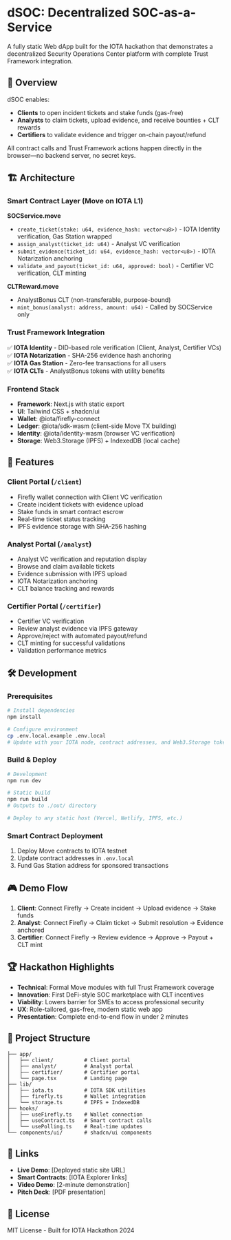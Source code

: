 # dSOC: Decentralized SOC-as-a-Service

A fully static Web dApp built for the IOTA hackathon that demonstrates a decentralized Security Operations Center platform with complete Trust Framework integration.

## 🎯 Overview

dSOC enables:
- **Clients** to open incident tickets and stake funds (gas-free)
- **Analysts** to claim tickets, upload evidence, and receive bounties + CLT rewards
- **Certifiers** to validate evidence and trigger on-chain payout/refund

All contract calls and Trust Framework actions happen directly in the browser—no backend server, no secret keys.

## 🏗️ Architecture

### Smart Contract Layer (Move on IOTA L1)

**SOCService.move**
- `create_ticket(stake: u64, evidence_hash: vector<u8>)` - IOTA Identity verification, Gas Station wrapped
- `assign_analyst(ticket_id: u64)` - Analyst VC verification
- `submit_evidence(ticket_id: u64, evidence_hash: vector<u8>)` - IOTA Notarization anchoring
- `validate_and_payout(ticket_id: u64, approved: bool)` - Certifier VC verification, CLT minting

**CLTReward.move**
- AnalystBonus CLT (non-transferable, purpose-bound)
- `mint_bonus(analyst: address, amount: u64)` - Called by SOCService only

### Trust Framework Integration

✅ **IOTA Identity** - DID-based role verification (Client, Analyst, Certifier VCs)  
✅ **IOTA Notarization** - SHA-256 evidence hash anchoring  
✅ **IOTA Gas Station** - Zero-fee transactions for all users  
✅ **IOTA CLTs** - AnalystBonus tokens with utility benefits  

### Frontend Stack

- **Framework**: Next.js with static export
- **UI**: Tailwind CSS + shadcn/ui
- **Wallet**: @iota/firefly-connect
- **Ledger**: @iota/sdk-wasm (client-side Move TX building)
- **Identity**: @iota/identity-wasm (browser VC verification)
- **Storage**: Web3.Storage (IPFS) + IndexedDB (local cache)

## 🚀 Features

### Client Portal (`/client`)
- Firefly wallet connection with Client VC verification
- Create incident tickets with evidence upload
- Stake funds in smart contract escrow
- Real-time ticket status tracking
- IPFS evidence storage with SHA-256 hashing

### Analyst Portal (`/analyst`)
- Analyst VC verification and reputation display
- Browse and claim available tickets
- Evidence submission with IPFS upload
- IOTA Notarization anchoring
- CLT balance tracking and rewards

### Certifier Portal (`/certifier`)
- Certifier VC verification
- Review analyst evidence via IPFS gateway
- Approve/reject with automated payout/refund
- CLT minting for successful validations
- Validation performance metrics

## 🛠️ Development

### Prerequisites
```bash
# Install dependencies
npm install

# Configure environment
cp .env.local.example .env.local
# Update with your IOTA node, contract addresses, and Web3.Storage token
```

### Build & Deploy
```bash
# Development
npm run dev

# Static build
npm run build
# Outputs to ./out/ directory

# Deploy to any static host (Vercel, Netlify, IPFS, etc.)
```

### Smart Contract Deployment
1. Deploy Move contracts to IOTA testnet
2. Update contract addresses in `.env.local`
3. Fund Gas Station address for sponsored transactions

## 🎮 Demo Flow

1. **Client**: Connect Firefly → Create incident → Upload evidence → Stake funds
2. **Analyst**: Connect Firefly → Claim ticket → Submit resolution → Evidence anchored
3. **Certifier**: Connect Firefly → Review evidence → Approve → Payout + CLT mint

## 🏆 Hackathon Highlights

- **Technical**: Formal Move modules with full Trust Framework coverage
- **Innovation**: First DeFi-style SOC marketplace with CLT incentives
- **Viability**: Lowers barrier for SMEs to access professional security
- **UX**: Role-tailored, gas-free, modern static web app
- **Presentation**: Complete end-to-end flow in under 2 minutes

## 📁 Project Structure

```
├── app/
│   ├── client/          # Client portal
│   ├── analyst/         # Analyst portal  
│   ├── certifier/       # Certifier portal
│   └── page.tsx         # Landing page
├── lib/
│   ├── iota.ts          # IOTA SDK utilities
│   ├── firefly.ts       # Wallet integration
│   └── storage.ts       # IPFS + IndexedDB
├── hooks/
│   ├── useFirefly.ts    # Wallet connection
│   ├── useContract.ts   # Smart contract calls
│   └── usePolling.ts    # Real-time updates
└── components/ui/       # shadcn/ui components
```

## 🔗 Links

- **Live Demo**: [Deployed static site URL]
- **Smart Contracts**: [IOTA Explorer links]
- **Video Demo**: [2-minute demonstration]
- **Pitch Deck**: [PDF presentation]

## 📄 License

MIT License - Built for IOTA Hackathon 2024